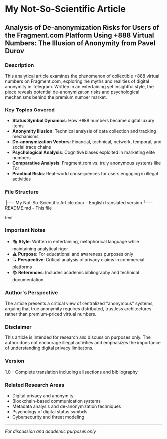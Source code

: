 # My Not-So-Scientific Article

## Analysis of De-anonymization Risks for Users of the Fragment.com Platform Using +888 Virtual Numbers: The Illusion of Anonymity from Pavel Durov

### Description
This analytical article examines the phenomenon of collectible +888 virtual numbers on Fragment.com, exploring the myths and realities of digital anonymity in Telegram. Written in an entertaining yet insightful style, the piece reveals potential de-anonymization risks and psychological mechanisms behind the premium number market.

### Key Topics Covered
- **Status Symbol Dynamics**: How +888 numbers became digital luxury items
- **Anonymity Illusion**: Technical analysis of data collection and tracking mechanisms
- **De-anonymization Vectors**: Financial, technical, network, temporal, and social trace chains
- **Psychological Analysis**: Cognitive biases exploited in marketing elite numbers
- **Comparative Analysis**: Fragment.com vs. truly anonymous systems like Tor
- **Practical Risks**: Real-world consequences for users engaging in illegal activities

### File Structure
├── My Not-So-Scientific Article.docx - English translated version
└── README.md - This file

text

### Important Notes
- 🎭 **Style**: Written in entertaining, metaphorical language while maintaining analytical rigor
- ⚠️ **Purpose**: For educational and awareness purposes only
- 🔍 **Perspective**: Critical analysis of privacy claims in commercial platforms
- 📚 **References**: Includes academic bibliography and technical documentation

### Author's Perspective
The article presents a critical view of centralized "anonymous" systems, arguing that true anonymity requires distributed, trustless architectures rather than premium-priced virtual numbers.

### Disclaimer
This article is intended for research and discussion purposes only. The author does not encourage illegal activities and emphasizes the importance of understanding digital privacy limitations.

### Version
1.0 - Complete translation including all sections and bibliography

### Related Research Areas
- Digital privacy and anonymity
- Blockchain-based communication systems
- Metadata analysis and de-anonymization techniques
- Psychology of digital status symbols
- Cybersecurity and threat modeling

---
*For discussion and academic purposes only*
